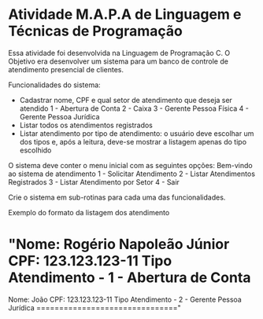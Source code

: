 # Atividade M.A.P.A de Linguagem e Técnicas de Programação

Essa atividade foi desenvolvida na Linguagem de Programação C.
O Objetivo era desenvolver um sistema para um banco de controle de atendimento presencial de clientes.

Funcionalidades do sistema:
- Cadastrar nome, CPF e qual setor de atendimento que deseja ser atendido
1 - Abertura de Conta
2 - Caixa
3 - Gerente Pessoa Física
4 - Gerente Pessoa Jurídica
- Listar todos os atendimentos registrados
- Listar atendimento por tipo de atendimento: o usuário deve escolhar um dos tipos e, após a leitura, deve-se mostrar a listagem apenas do tipo escolhido

O sistema deve conter o menu inicial com as seguintes opções:
Bem-vindo ao sistema de atendimento
1 - Solicitar Atendimento
2 - Listar Atendimentos Registrados
3 - Listar Atendimento por Setor
4 - Sair

Crie o sistema em sub-rotinas para cada uma das funcionalidades.

Exemplo do formato da listagem dos atendimento

"Nome: Rogério Napoleão Júnior
CPF: 123.123.123-11
Tipo Atendimento - 1 - Abertura de Conta
===============================
Nome: João
CPF: 123.123.123-11
Tipo Atendimento - 2 - Gerente Pessoa Jurídica
==============================="
